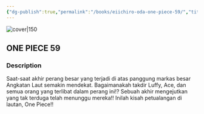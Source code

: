 ```yaml
---
{"dg-publish":true,"permalink":"/books/eiichiro-oda-one-piece-59/","title":"\"ONE PIECE 59\"","tags":["manga","Fantasy","pirate"]}
---
```




![cover|150](http://books.google.com/books/content?id=KczLDwAAQBAJ&printsec=frontcover&img=1&zoom=1&edge=curl&source=gbs_api)

## ONE PIECE 59

### Description

Saat-saat akhir perang besar yang terjadi di atas panggung markas besar Angkatan Laut semakin mendekat. Bagaimanakah takdir Luffy, Ace, dan semua orang yang terlibat dalam perang ini!? Sebuah akhir mengejutkan yang tak terduga telah menunggu mereka!! Inilah kisah petualangan di lautan, One Piece!!
```